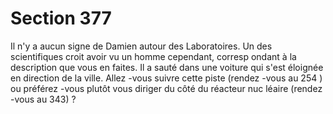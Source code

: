 # Section 377

Il n'y a aucun signe de Damien autour des Laboratoires. Un des scientifiques croit avoir
vu un homme cependant, corresp ondant à la description que vous en faites. Il a sauté dans
une voiture qui s'est éloignée en direction de la ville. Allez -vous suivre cette piste
(rendez -vous au  254 ) ou préférez -vous plutôt vous diriger du côté du réacteur nuc léaire
(rendez -vous au 343) ?